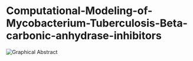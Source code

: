 # Computational-Modeling-of-Mycobacterium-Tuberculosis-Beta-carbonic-anhydrase-inhibitors

![Graphical Abstract](./graphical_abstract.png)
